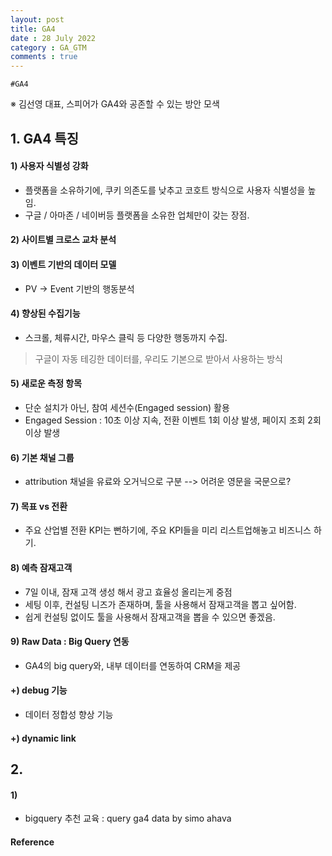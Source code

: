 ```yaml
---
layout: post
title: GA4
date : 28 July 2022
category : GA_GTM
comments : true
---
```


`#GA4`

※ 김선영 대표, 스피어가 GA4와 공존할 수 있는 방안 모색

## 1. GA4 특징
#### 1) 사용자 식별성 강화
  - 플랫폼을 소유하기에, 쿠키 의존도를 낮추고 코호트 방식으로 사용자 식별성을 높임.
  - 구글 / 아마존 / 네이버등 플랫폼을 소유한 업체만이 갖는 장점.

#### 2) 사이트별 크로스 교차 분석

#### 3) 이벤트 기반의 데이터 모델
  - PV -> Event 기반의 행동분석

#### 4) 향상된 수집기능
  - 스크롤, 체류시간, 마우스 클릭 등 다양한 행동까지 수집.
  > 구글이 자동 테깅한 데이터를, 우리도 기본으로 받아서 사용하는 방식

#### 5) 새로운 측정 항목
  - 단순 설치가 아닌, 참여 세션수(Engaged session) 활용
  - Engaged Session : 10초 이상 지속, 전환 이벤트 1회 이상 발생, 페이지 조회 2회 이상 발생

#### 6) 기본 채널 그룹
  - attribution 채널을 유료와 오거닉으로 구분 -->  어려운 영문을 국문으로?

#### 7) 목표 vs 전환
  - 주요 산업별 전환 KPI는 뻔하기에, 주요 KPI들을 미리 리스트업해놓고 비즈니스 하기.

#### 8) 예측 잠재고객
  - 7일 이내, 잠재 고객 생성 해서 광고 효율성 올리는게 중점
  - 세팅 이후, 컨설팅 니즈가 존재하며, 툴을 사용해서 잠재고객을 뽑고 싶어함.
  - 쉽게 컨설팅 없이도 툴을 사용해서 잠재고객을 뽑을 수 있으면 좋겠음.

#### 9) Raw Data : Big Query 연동
  - GA4의 big query와, 내부 데이터를 연동하여 CRM을 제공

#### +) debug 기능
  - 데이터 정합성 향상 기능
#### +) dynamic link

## 2.
#### 1)
- bigquery 추천 교육 : query ga4 data by simo ahava




#### Reference
